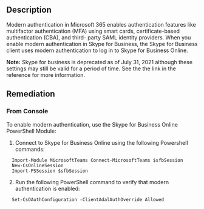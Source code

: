 ## Description

Modern authentication in Microsoft 365 enables authentication features like multifactor authentication (MFA) using smart cards, certificate-based authentication (CBA), and third- party SAML identity providers. When you enable modern authentication in Skype for Business, the Skype for Business client uses modern authentication to log in to Skype for Business Online.

**Note:** Skype for business is deprecated as of July 31, 2021 although these settings may still be valid for a period of time. See the the link in the reference for more information.


## Remediation

### From Console

To enable modern authentication, use the Skype for Business Online PowerShell Module:

1. Connect to Skype for Business Online using the following Powershell commands:

```
  Import-Module MicrosoftTeams Connect-MicrosoftTeams $sfbSession
  New-CsOnlineSession
  Import-PSSession $sfbSession
```

2. Run the following PowerShell command to verify that modern authentication is enabled:

```
  Set-CsOAuthConfiguration -ClientAdalAuthOverride Allowed
```
